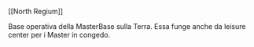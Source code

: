 [[North Regium]]

Base operativa della MasterBase sulla Terra. Essa funge anche da leisure center per i Master in congedo.
